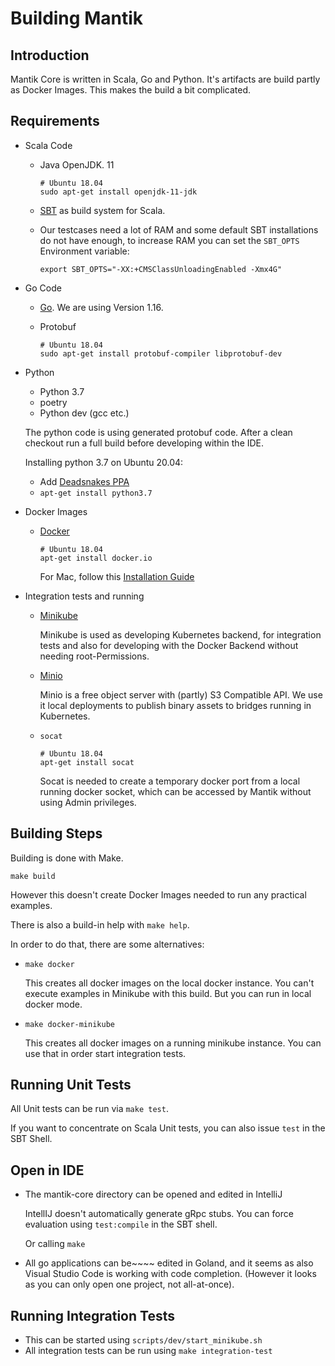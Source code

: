 Building Mantik
===============

Introduction
------------
Mantik Core is written in Scala, Go and Python. It's artifacts are build partly as Docker Images. 
This makes the build a bit complicated. 

Requirements
------------

* Scala Code
    * Java OpenJDK. 11

      ```
      # Ubuntu 18.04
      sudo apt-get install openjdk-11-jdk
      ```
  
    * [SBT](https://www.scala-sbt.org/download.html) as build system for Scala.
    
    * Our testcases need a lot of RAM and some default SBT installations do not have enough, to increase RAM
      you can set the `SBT_OPTS` Environment variable:
      
      ```
      export SBT_OPTS="-XX:+CMSClassUnloadingEnabled -Xmx4G"
      ```

* Go Code

    * [Go](https://golang.org/dl/). We are using Version 1.16.
    * Protobuf

      ```
      # Ubuntu 18.04
      sudo apt-get install protobuf-compiler libprotobuf-dev
      ```
      
* Python
     
     - Python 3.7
     - poetry
     - Python dev (gcc etc.)
     
     The python code is using generated protobuf code. After a clean checkout
     run a full build before developing within the IDE.
     
     Installing python 3.7 on Ubuntu 20.04:
     
     - Add [Deadsnakes PPA](https://launchpad.net/~deadsnakes/+archive/ubuntu/ppa)
     - `apt-get install python3.7`

* Docker Images

     - [Docker](https://docker.io)
       ```
       # Ubuntu 18.04
       apt-get install docker.io
       ```
       For Mac, follow this [Installation Guide](https://docs.docker.com/docker-for-mac/)

* Integration tests and running
    * [Minikube](https://kubernetes.io/docs/tasks/tools/install-minikube/)
    
      Minikube is used as developing Kubernetes backend, for integration tests
      and also for developing with the Docker Backend without needing root-Permissions.
      
    * [Minio](https://min.io/)
    
      Minio is a free object server with (partly) S3 Compatible API.
      We use it local deployments to publish binary assets to bridges running in Kubernetes.
      
    * `socat`
    
      ```
      # Ubuntu 18.04
      apt-get install socat
      ```
      
      Socat is needed to create a temporary docker port from a local running docker socket, which can be accessed
      by Mantik without using Admin privileges. 
      
Building Steps
--------------

Building is done with Make.

   `make build`
   
However this doesn't create Docker Images needed to run any practical examples.

There is also a build-in help with `make help`.

In order to do that, there are some alternatives:

   * `make docker`
   
      This creates all docker images on the local docker instance. You can't execute examples in Minikube with this build.
      But you can run in local docker mode.
      
   * `make docker-minikube`
   
      This creates all docker images on a running minikube instance. You can use that in order start integration tests.


Running Unit Tests
------------------

All Unit tests can be run via `make test`.

If you want to concentrate on Scala Unit tests, you can also issue `test` in the SBT Shell.

Open in IDE
-----------

* The mantik-core directory can be opened and edited in IntelliJ
  
  IntellIJ doesn't automatically generate gRpc stubs. You can force evaluation using `test:compile` in the SBT shell.
  
  Or calling `make`  
  
* All go applications can be~~~~ edited in Goland, and it seems as also Visual Studio Code is working with code completion.
  (However it looks as you can only open one project, not all-at-once).


Running Integration Tests
-------------------------

* This can be started using `scripts/dev/start_minikube.sh`
* All integration tests can be run using `make integration-test`

          